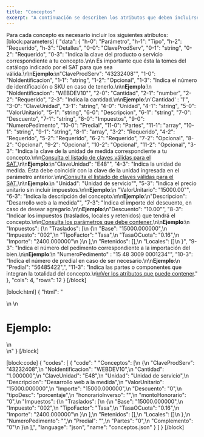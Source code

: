 ```yaml
---
title: "Conceptos"
excerpt: "A continuación se describen los atributos que deben incluirse en el nodo Conceptos"
---
```

Para cada concepto es necesario incluir los siguientes atributos:
[block:parameters]
{
  "data": {
    "h-0": "Parámetro",
    "h-1": "Tipo",
    "h-2": "Requerido",
    "h-3": "Detalles",
    "0-0": "ClaveProdServ",
    "0-1": "string",
    "0-2": "Requerido",
    "0-3": "Indica la clave del producto o servicio correspondiente a tu concepto.\n\n Es importante que ésta la tomes del catálogo indicado por el SAT para que sea válida.\n\n**Ejemplo**:\n\"ClaveProdServ\": \"43232408\"",
    "1-0": "NoIdentificacion",
    "1-1": "string",
    "1-2": "Opcional",
    "1-3": "Indica el número de identificación o SKU en caso de tenerlo.\n\n**Ejemplo**:\n \"NoIdentificacion\": \"WEBDEV10\"",
    "2-0": "Cantidad",
    "2-1": "number",
    "2-2": "Requerido",
    "2-3": "Indica la cantidad.\n\n**Ejemplo**:\n'Cantidad' : '1'",
    "3-0": "ClaveUnidad",
    "3-1": "string",
    "4-0": "Unidad",
    "4-1": "string",
    "5-0": "ValorUnitario",
    "5-1": "string",
    "6-0": "Descripcion",
    "6-1": "string",
    "7-0": "Descuento",
    "7-1": "string",
    "8-0": "Impuestos",
    "9-0": "NumeroPedimento",
    "10-0": "Predial",
    "11-0": "Partes",
    "11-1": "array",
    "10-1": "string",
    "9-1": "string",
    "8-1": "array",
    "3-2": "Requerido",
    "4-2": "Requerido",
    "5-2": "Requerido",
    "6-2": "Requerido",
    "7-2": "Opcional",
    "8-2": "Opcional",
    "9-2": "Opcional",
    "10-2": "Opcional",
    "11-2": "Opcional",
    "3-3": "Indica la clave de la unidad  de medida correspondiente a tu concepto.\n\n[Consulta el listado de claves válidas para el SAT.](https://developers.factura.com/docs/unidad)\n\n**Ejemplo**:\n\"ClaveUnidad\": \"E48\"",
    "4-3": "Indica la unidad de medida. Ésta debe coincidir con la clave de la unidad ingresada en el parámetro anterior.\n\n[Consulta el listado de claves válidas para el SAT.](https://developers.factura.com/docs/unidad)\n\n**Ejemplo**:\n \"Unidad\": \"Unidad de servicio\"",
    "5-3": "Indica el precio unitario sin incluir impuestos.\n\n**Ejemplo**:\n \"ValorUnitario\": \"15000.00\"",
    "6-3": "Indica la descripción del concepto.\n\n**Ejemplo**:\n\"Descripcion\": \"Desarrollo web a la medida\"",
    "7-3": "Indica el importe del descuento, en caso de desear agregarlo.\n\n**Ejemplo**:\n\"Descuento\": \"10.00\"",
    "8-3": "Indicar los impuestos (traslados, locales y retenidos) que tendrá el concepto.\n\n[Consulta los parámetros que debe contener.](https://developers.factura.com/docs/impuestos)\n\n**Ejemplo**:\n      \"Impuestos\": {\n        \"Traslados\": [\n          {\n            \"Base\": \"15000.000000\",\n            \"Impuesto\": \"002\",\n            \"TipoFactor\": \"Tasa\",\n            \"TasaOCuota\": \"0.16\",\n            \"Importe\": \"2400.000000\"\n          }\n        ],\n        \"Retenidos\": [],\n        \"Locales\": []\n      }",
    "9-3": "Indica el número del pedimento correspondiente a la importación del bien.\n\n**Ejemplo**:\n \"NumeroPedimento\" : \"15 48 3009 0001234\"",
    "10-3": "Indica el número de predial en caso de ser necesario.\n\n**Ejemplo**:\n \"Predial\": \"56485422\",",
    "11-3": "Indica las partes o componentes que integran la totalidad del concepto.\n[\nVer los atributos que puede contener](https://developers.factura.com/docs/partes)."
  },
  "cols": 4,
  "rows": 12
}
[/block]

[block:html]
{
  "html": "<div>\n  \n  <h1>Ejemplo:</h1>\n</div>\n<style>\n  h1{\n  \tcolor:#173457;\n    font-size: 18px;\n    font-weight:500;\n  }\n</style>"
}
[/block]

[block:code]
{
  "codes": [
    {
      "code": "  \"Conceptos\": [\n    {\n      \"ClaveProdServ\": \"43232408\",\n      \"NoIdentificacion\": \"WEBDEV10\",\n      \"Cantidad\": \"1.000000\",\n      \"ClaveUnidad\": \"E48\",\n      \"Unidad\": \"Unidad de servicio\",\n      \"Descripcion\": \"Desarrollo web a la medida\",\n      \"ValorUnitario\": \"15000.000000\",\n      \"Importe\": \"15000.000000\",\n      \"Descuento\": \"0\",\n      \"tipoDesc\": \"porcentaje\",\n      \"honorarioInverso\": \"\",\n      \"montoHonorario\": \"0\",\n      \"Impuestos\": {\n        \"Traslados\": [\n          {\n            \"Base\": \"15000.000000\",\n            \"Impuesto\": \"002\",\n            \"TipoFactor\": \"Tasa\",\n            \"TasaOCuota\": \"0.16\",\n            \"Importe\": \"2400.000000\"\n          }\n        ],\n        \"Retenidos\": [],\n        \"Locales\": []\n      },\n      \"NumeroPedimento\": \"\",\n      \"Predial\": \"\",\n      \"Partes\": \"0\",\n      \"Complemento\": \"0\"\n    }\n  ],",
      "language": "json",
      "name": "conceptos.json"
    }
  ]
}
[/block]